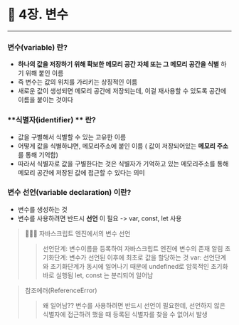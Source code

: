 # 📌 4장. 변수

----------

### **변수(variable)** 란?


- **하나의 값을 저장하기 위해 확보한 메모리 공간 자체 또는 그 메모리 공간을 식별** 하기 위해 붙인 이름
- 즉 변수는 값의 위치를 가리키는 상징적인 이름
- 새로운 값이 생성되면 메모리 공간에 저장되는데, 이걸 재사용할 수 있도록 공간에 이름을 붙이는 것이다

  

### **식별자(identifier) ** 란?
- 값을 구별해서 식별할 수 있는 고유한 이름
- 어떻게 값을 식별하냐면, 메모리주소에 붙인 이름 ( 값이 저장되어있는 **메모리 주소** 를 통해 기억함)
- 따라서 식별자로 값을 구별한다는 것은 식별자가 기억하고 있는 메모리주소를 통해 메모리 공간에 저장된 값에 접근할 수 있다는 의미


### **변수 선언(variable declaration)** 이란?
- 변수를 생성하는 것 
- 변수를 사용하려면 반드시 **선언** 이 필요 -> var, const, let 사용


> 👩🏻‍💻 자바스크립트 엔진에서의 변수 선언
>> 선언단계: 변수이름을 등록하여 자바스크립트 엔진에 변수의 존재 알림
>> 초기화단계: 변수가 선언된 이후에 최초로 값을 할당하는 것
>> var: 선언단계 와 초기화단계가 동시에 일어나기 때문에 undefined로 암묵적인 초기화 바로 실행됨 
>> let, const 는 분리되어 일어남


> 참조에러(ReferenceError) 
>> 왜 일어남?? 변수를 사용하려면 반드시 선언이 필요한데, 선언하지 않은 식별자에 접근하려 했을 때 등록된 식별자를 찾을 수 없어서 발생



